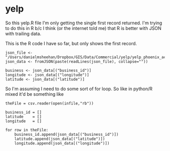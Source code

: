 yelp
====

So this yelp.R file I'm only getting the single first record returned. I'm trying to do this in R b/c I think (or the internet told me) that R is better with JSON with trailing data.


This is the R code I have so far, but only shows the first record.

	json_file <- "/Users/danielmsheehan/Dropbox/GIS/Data/Commercial/yelp/yelp_phoenix_academic_dataset/yelp_academic_dataset_business.json"
	json_data <- fromJSON(paste(readLines(json_file), collapse=""))

	business <- json_data[("business_id")]
	longitude <- json_data[("longitude")]
	latitude <- json_data[("latitude")]


So I'm assuming I need to do some sort of for loop.
So like in python/R mixed it'd be something like

	theFile = csv.reader(open(infile,"rb"))
	
	business_id = []
	latitude    = []
	longitude   = []
	
	for row in theFile:
    	business_id.append(json_data[("business_id")])
    	latitude.append(json_data[("latitude")])
    	longitude.append(json_data[("longitude")])
  
